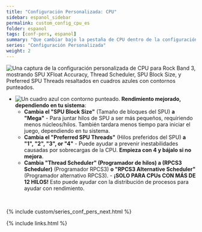 ```yaml
---
title: "Configuración Personalizada: CPU"
sidebar: espanol_sidebar
permalink: custom_config_cpu_es
folder: espanol
tags: [conf-pers, espanol]
summary: "Que cambiar bajo la pestaña de CPU dentro de la configuración personalizada de RPCS3"
series: "Configuración Personalizada"
weight: 2
---
```


![Una captura de la configuración personalizada de CPU para Rock Band 3, mostrando SPU XFloat Accuracy, Thread Scheduler, SPU Block Size, y Preferred SPU Threads resaltados en cuadros azules con contornos punteados.](https://carlmylo.github.io/rb3-pc/images/cust/cpu.png "CPU")

* ![Un cuadro azul con contorno punteado.](https://carlmylo.github.io/rb3-pc/images/cust/smallblue.png "Cuadro azul") **Rendimiento mejorado, dependiendo en tu sistema**: 
	* **Cambia el "SPU Block Size"** (Tamaño de bloques del SPU) **a "Mega"** - Para juntar hilos de SPU a ser más pequeños, requiriendo menos núcleos/hilos. También tardara menos tiempo para iniciar el juego, dependiendo en tu sistema.
	* **Cambia el "Preferred SPU Threads"** (Hilos preferidos del SPU) **a "1", "2", "3", or "4"** - Puede ayudar a prevenir inestabilidades causadas por sobrecargas de la CPU. **Empieza con 4 y bájalo si no mejora**.
	- **Cambia "Thread Scheduler" (Programador de hilos) a (RPCS3 Scheduler)** (Programador RPCS3) **o "RPCS3 Alternative Scheduler"** (Programador alternativo RPCS3). - **¡SOLO PARA CPUs CON MÁS DE 12 HILOS!** Esto puede ayudar con la distribución de procesos para ayudar con rendimiento.

<br/>

{% include custom/series_conf_pers_next.html %}

{% include links.html %}